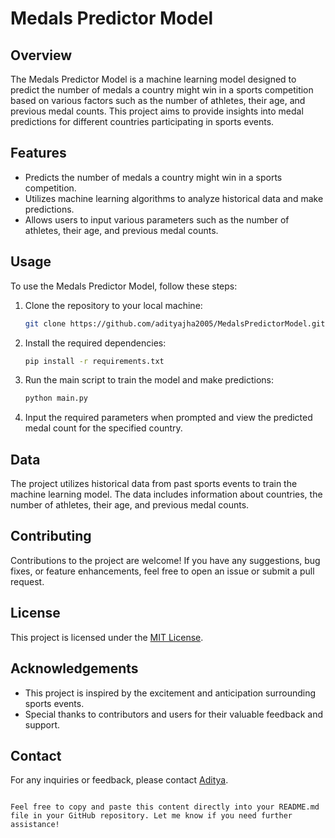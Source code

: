 
# Medals Predictor Model

## Overview
The Medals Predictor Model is a machine learning model designed to predict the number of medals a country might win in a sports competition based on various factors such as the number of athletes, their age, and previous medal counts. This project aims to provide insights into medal predictions for different countries participating in sports events.

## Features
- Predicts the number of medals a country might win in a sports competition.
- Utilizes machine learning algorithms to analyze historical data and make predictions.
- Allows users to input various parameters such as the number of athletes, their age, and previous medal counts.

## Usage
To use the Medals Predictor Model, follow these steps:

1. Clone the repository to your local machine:
   ```bash
   git clone https://github.com/adityajha2005/MedalsPredictorModel.git
   ```

2. Install the required dependencies:
   ```bash
   pip install -r requirements.txt
   ```

3. Run the main script to train the model and make predictions:
   ```bash
   python main.py
   ```

4. Input the required parameters when prompted and view the predicted medal count for the specified country.

## Data
The project utilizes historical data from past sports events to train the machine learning model. The data includes information about countries, the number of athletes, their age, and previous medal counts.

## Contributing
Contributions to the project are welcome! If you have any suggestions, bug fixes, or feature enhancements, feel free to open an issue or submit a pull request.

## License
This project is licensed under the [MIT License](LICENSE).

## Acknowledgements
- This project is inspired by the excitement and anticipation surrounding sports events.
- Special thanks to contributors and users for their valuable feedback and support.

## Contact
For any inquiries or feedback, please contact [Aditya](2005@gmail.com).
```

Feel free to copy and paste this content directly into your README.md file in your GitHub repository. Let me know if you need further assistance!
